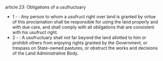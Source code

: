 article 23: Obligations of a usufructuary

<ul>
			<li>1 - : Any person to whom a usufruct right over land is granted by virtue of this proclamation  shall be responsible for using the land properly and with due care, and shall comply with all obligations that are consistent with his usufruct right.<ul>
			</ul></li>			<li>2 - : A usufructuary shall not far beyond the land allotted to him or prohibit others from enjoying rights granted by the Government, or trespass on State-owned pastures, or obstruct the works and decisions of the Land Administrative Body.<ul>
			</ul></li></ul>